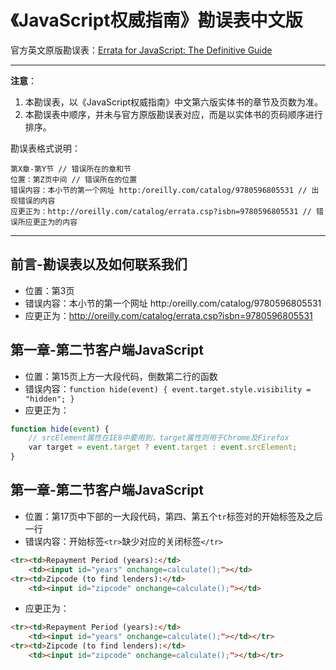 # 《JavaScript权威指南》勘误表中文版

官方英文原版勘误表：[Errata for JavaScript: The Definitive Guide](http://www.oreilly.com/catalog/errata.csp?isbn=9780596805531)

---

**注意**：

1. 本勘误表，以《JavaScript权威指南》中文第六版实体书的章节及页数为准。
1. 本勘误表中顺序，并未与官方原版勘误表对应，而是以实体书的页码顺序进行排序。

勘误表格式说明：

```text
第X章-第Y节 // 错误所在的章和节
位置：第Z页中间 // 错误所在的位置
错误内容：本小节的第一个网址 http:/oreilly.com/catalog/9780596805531 // 出现错误的内容
应更正为：http://oreilly.com/catalog/errata.csp?isbn=9780596805531 // 错误所应更正为的内容
```

---

## 前言-勘误表以及如何联系我们

- 位置：第3页
- 错误内容：本小节的第一个网址 http:/oreilly.com/catalog/9780596805531
- 应更正为：http://oreilly.com/catalog/errata.csp?isbn=9780596805531

## 第一章-第二节客户端JavaScript

- 位置：第15页上方一大段代码，倒数第二行的函数
- 错误内容：`function hide(event) { event.target.style.visibility = "hidden"; }`
- 应更正为：

```js
function hide(event) {
    // srcElement属性在IE8中要用到，target属性则用于Chrome及Firefox
    var target = event.target ? event.target : event.srcElement;
}
```

## 第一章-第二节客户端JavaScript

- 位置：第17页中下部的一大段代码，第四、第五个`tr`标签对的开始标签及之后一行
- 错误内容：开始标签`<tr>`缺少对应的关闭标签`</tr>`

```html
<tr><td>Repayment Period (years):</td>
    <td><input id="years" onchange=calculate();"></td>
<tr><td>Zipcode (to find lenders):</td>
    <td><input id="zipcode" onchange=calculate();"></td>
```

- 应更正为：

```html
<tr><td>Repayment Period (years):</td>
    <td><input id="years" onchange=calculate();"></td></tr>
<tr><td>Zipcode (to find lenders):</td>
    <td><input id="zipcode" onchange=calculate();"></td></tr>
```
